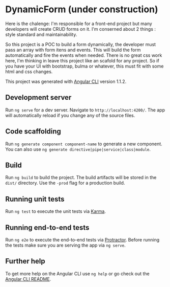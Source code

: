 # DynamicForm (under construction)

Here is the chalenge:
I'm responsible for a front-end project but many developers will create CRUD forms on it.
I'm conserned about 2 things : style standard and maintainability.

So this project is a POC to build a form dynamically, the developer must pass an array with form itens and events.
This will build the form automatically and fire the events when needed. 
There is no great css work here, I'm thinking in leave this project like an scafold for any project. 
So if you have your UI with bootstrap, bulma or whatever, this must fit with some html and css changes.



This project was generated with [Angular CLI](https://github.com/angular/angular-cli) version 1.1.2.

## Development server

Run `ng serve` for a dev server. Navigate to `http://localhost:4200/`. The app will automatically reload if you change any of the source files.

## Code scaffolding

Run `ng generate component component-name` to generate a new component. You can also use `ng generate directive|pipe|service|class|module`.

## Build

Run `ng build` to build the project. The build artifacts will be stored in the `dist/` directory. Use the `-prod` flag for a production build.

## Running unit tests

Run `ng test` to execute the unit tests via [Karma](https://karma-runner.github.io).

## Running end-to-end tests

Run `ng e2e` to execute the end-to-end tests via [Protractor](http://www.protractortest.org/).
Before running the tests make sure you are serving the app via `ng serve`.

## Further help

To get more help on the Angular CLI use `ng help` or go check out the [Angular CLI README](https://github.com/angular/angular-cli/blob/master/README.md).
